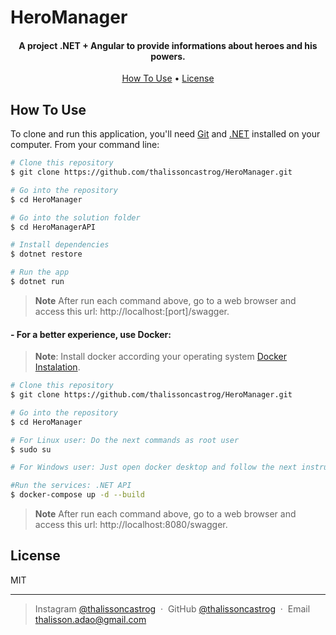 # HeroManager

<h4 align="center">A project .NET + Angular to provide informations about heroes and his powers.</h4>

<p align="center">
  <a href="#how-to-use">How To Use</a> •
  <a href="#license">License</a>
</p>

## How To Use

To clone and run this application, you'll need [Git](https://git-scm.com) and [.NET](https://learn.microsoft.com/en-us/dotnet/core/install/) installed on your computer. From your command line:

```bash
# Clone this repository
$ git clone https://github.com/thalissoncastrog/HeroManager.git

# Go into the repository
$ cd HeroManager

# Go into the solution folder
$ cd HeroManagerAPI

# Install dependencies
$ dotnet restore

# Run the app
$ dotnet run
```

> **Note**
> After run each command above, go to a web browser and access this url: http://localhost:[port]/swagger.

<h4>- For a better experience, use Docker:</h4>

> **Note**:
> Install docker according your operating system [Docker Instalation](https://docs.docker.com/engine/install/).

```bash
# Clone this repository
$ git clone https://github.com/thalissoncastrog/HeroManager.git

# Go into the repository
$ cd HeroManager

# For Linux user: Do the next commands as root user
$ sudo su

# For Windows user: Just open docker desktop and follow the next instruction

#Run the services: .NET API
$ docker-compose up -d --build
```

> **Note**
> After run each command above, go to a web browser and access this url: http://localhost:8080/swagger.

## License

MIT

---

> Instagram [@thalissoncastrog](https://www.instagram.com/thalissoncastrog/) &nbsp;&middot;&nbsp;
> GitHub [@thalissoncastrog](https://github.com/thalissoncastrog) &nbsp;&middot;&nbsp;
> Email [thalisson.adao@gmail.com](mailto:thalisson.adao@gmail.com)
